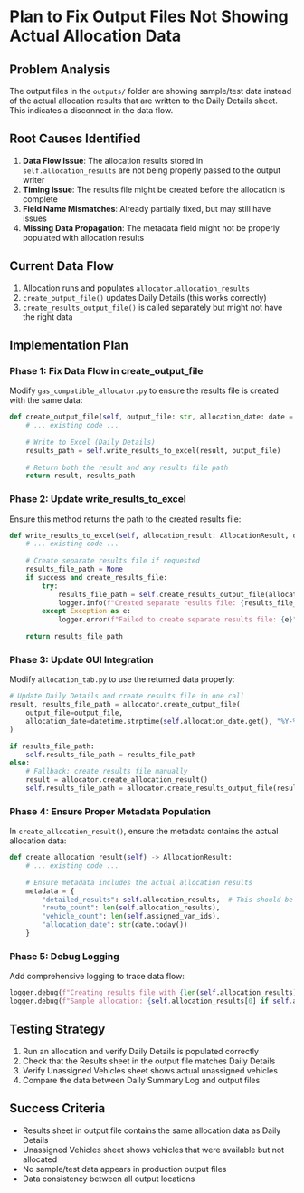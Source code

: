 # Plan to Fix Output Files Not Showing Actual Allocation Data

## Problem Analysis

The output files in the `outputs/` folder are showing sample/test data instead of the actual allocation results that are written to the Daily Details sheet. This indicates a disconnect in the data flow.

## Root Causes Identified

1. **Data Flow Issue**: The allocation results stored in `self.allocation_results` are not being properly passed to the output writer
2. **Timing Issue**: The results file might be created before the allocation is complete
3. **Field Name Mismatches**: Already partially fixed, but may still have issues
4. **Missing Data Propagation**: The metadata field might not be properly populated with allocation results

## Current Data Flow

1. Allocation runs and populates `allocator.allocation_results`
2. `create_output_file()` updates Daily Details (this works correctly)
3. `create_results_output_file()` is called separately but might not have the right data

## Implementation Plan

### Phase 1: Fix Data Flow in create_output_file

Modify `gas_compatible_allocator.py` to ensure the results file is created with the same data:

```python
def create_output_file(self, output_file: str, allocation_date: date = None):
    # ... existing code ...
    
    # Write to Excel (Daily Details)
    results_path = self.write_results_to_excel(result, output_file)
    
    # Return both the result and any results file path
    return result, results_path
```

### Phase 2: Update write_results_to_excel

Ensure this method returns the path to the created results file:

```python
def write_results_to_excel(self, allocation_result: AllocationResult, output_file: str, create_results_file: bool = True):
    # ... existing code ...
    
    # Create separate results file if requested
    results_file_path = None
    if success and create_results_file:
        try:
            results_file_path = self.create_results_output_file(allocation_result, allocation_date)
            logger.info(f"Created separate results file: {results_file_path}")
        except Exception as e:
            logger.error(f"Failed to create separate results file: {e}")
    
    return results_file_path
```

### Phase 3: Update GUI Integration

Modify `allocation_tab.py` to use the returned data properly:

```python
# Update Daily Details and create results file in one call
result, results_file_path = allocator.create_output_file(
    output_file=output_file,
    allocation_date=datetime.strptime(self.allocation_date.get(), "%Y-%m-%d").date()
)

if results_file_path:
    self.results_file_path = results_file_path
else:
    # Fallback: create results file manually
    result = allocator.create_allocation_result()
    self.results_file_path = allocator.create_results_output_file(result, ...)
```

### Phase 4: Ensure Proper Metadata Population

In `create_allocation_result()`, ensure the metadata contains the actual allocation data:

```python
def create_allocation_result(self) -> AllocationResult:
    # ... existing code ...
    
    # Ensure metadata includes the actual allocation results
    metadata = {
        "detailed_results": self.allocation_results,  # This should be the actual data
        "route_count": len(self.allocation_results),
        "vehicle_count": len(self.assigned_van_ids),
        "allocation_date": str(date.today())
    }
```

### Phase 5: Debug Logging

Add comprehensive logging to trace data flow:

```python
logger.debug(f"Creating results file with {len(self.allocation_results)} allocations")
logger.debug(f"Sample allocation: {self.allocation_results[0] if self.allocation_results else 'No data'}")
```

## Testing Strategy

1. Run an allocation and verify Daily Details is populated correctly
2. Check that the Results sheet in the output file matches Daily Details
3. Verify Unassigned Vehicles sheet shows actual unassigned vehicles
4. Compare the data between Daily Summary Log and output files

## Success Criteria

- Results sheet in output file contains the same allocation data as Daily Details
- Unassigned Vehicles sheet shows vehicles that were available but not allocated
- No sample/test data appears in production output files
- Data consistency between all output locations
